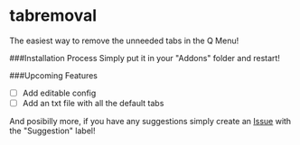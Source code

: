 # tabremoval
The easiest way to remove the unneeded tabs in the Q Menu!

###Installation Process
Simply put it in your "Addons" folder and restart!

###Upcoming Features
- [ ] Add editable config
- [ ] Add an txt file with all the default tabs

And posibilly more, if you have any suggestions simply create an [Issue](https://github.com/RCNRP/tabremoval/issues/new) with the "Suggestion" label!  
